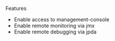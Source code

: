 Features
- Enable access to management-console
- Enable remote monitoring via jmx
- Enable remote debugging via jpda
